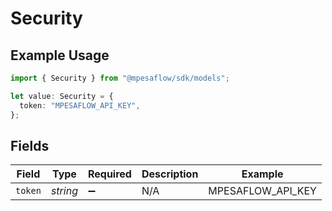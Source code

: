 # Security

## Example Usage

```typescript
import { Security } from "@mpesaflow/sdk/models";

let value: Security = {
  token: "MPESAFLOW_API_KEY",
};
```

## Fields

| Field              | Type               | Required           | Description        | Example            |
| ------------------ | ------------------ | ------------------ | ------------------ | ------------------ |
| `token`            | *string*           | :heavy_minus_sign: | N/A                | MPESAFLOW_API_KEY  |